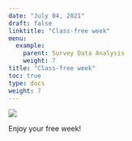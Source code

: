```yaml
---
date: "July 04, 2021"
draft: false
linktitle: "Class-free week"
menu:
  example:
    parent: Survey Data Analysis
    weight: 7
title: "Class-free week"
toc: true
type: docs
weight: 7
---
```


![](/courses/class_free.gif)

Enjoy your free week!

